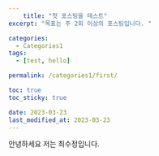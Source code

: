 ```yaml
---
    title: "첫 포스팅을 테스트"
excerpt: "목표는 주 2회 이상의 포스팅입니다. "

categories:
  - Categories1
tags:
  - [test, hello]

permalink: /categories1/first/

toc: true
toc_sticky: true

date: 2023-03-23
last_modified_at: 2023-03-23
---
```


안녕하세요 저는 최수정입니다. 
